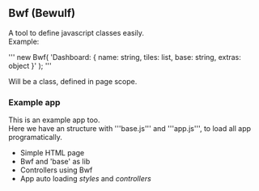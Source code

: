 ## Bwf (Bewulf)

A tool to define javascript classes easily.   
Example:

'''
new Bwf(
    \'Dashboard: {
        name: string,
        tiles: list,
        base: string,
        extras: object
    }\'
);
'''

Will be a class, defined in page scope.

### Example app

This is an example app too.   
Here we have an structure with '''base.js''' and '''app.js''', to load all app programatically.

- Simple HTML page
- Bwf and 'base' as lib
- Controllers using Bwf
- App auto loading *styles* and *controllers*